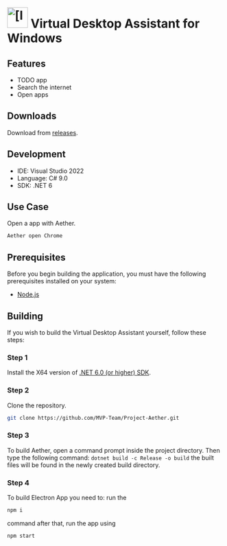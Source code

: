 # <img src="Aether GUI/GUI-Frontend/GUI/GUI/Assets/aet.ico" alt="[logo]" width="48"/> Virtual Desktop Assistant for Windows

## Features

- TODO app
- Search the internet
- Open apps

## Downloads

Download from [releases](https://github.com/MVP-Team/Project-Aether/releases).

## Development

- IDE: Visual Studio 2022
- Language: C# 9.0
- SDK: .NET 6

## Use Case

Open a app with Aether.

```bash
Aether open Chrome
```

## Prerequisites

Before you begin building the application, you must have the following prerequisites installed on your system:

- [Node.js](https://nodejs.org/dist/v18.13.0/node-v18.13.0-x64.msi)

## Building

If you wish to build the Virtual Desktop Assistant yourself, follow these steps:

### Step 1

Install the X64 version of [.NET 6.0 (or higher) SDK](https://dotnet.microsoft.com/download/dotnet/6.0).

### Step 2

Clone the repository.

```bash
git clone https://github.com/MVP-Team/Project-Aether.git
```

### Step 3

To build Aether, open a command prompt inside the project directory. Then type the following command:
`dotnet build -c Release -o build` the built files will be found in the newly created build directory.

### Step 4

To build Electron App you need to:
run the
```bash
npm i
```
command
after that, run the app using 
```bash
npm start
```
